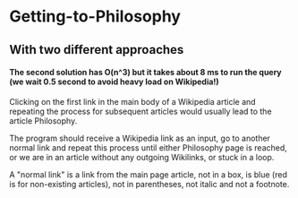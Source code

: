 # Getting-to-Philosophy
## With two different approaches
#### The second solution has O(n^3) but it takes about 8 ms to run the query (we wait 0.5 second to avoid heavy load on Wikipedia!)
Clicking on the first link in the main body of a Wikipedia article and repeating the process for subsequent articles would usually lead to the article Philosophy.
 
The program should receive a Wikipedia link as an input, go to another normal link and repeat this process until either Philosophy page is reached, or we are in an article without any outgoing Wikilinks, or stuck in a loop.
 
A "normal link" is a link from the main page article, not in a box, is blue (red is for non-existing articles), not in parentheses, not italic and not a footnote.
